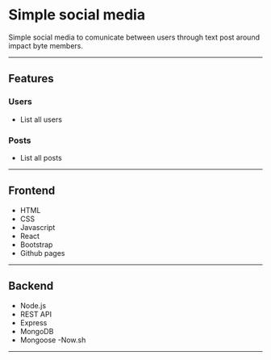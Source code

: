 # Simple social media

Simple social media to comunicate between users through text post around impact byte members.

----------------------------------------------------------------------------------

## Features

### Users
- List all users


### Posts
- List all posts

----------------------------------------------------------------------------------

## Frontend

- HTML
- CSS
- Javascript
- React
- Bootstrap
- Github pages

----------------------------------------------------------------------------------

## Backend

- Node.js
- REST API
- Express
- MongoDB
- Mongoose
 -Now.sh

 ---------------------------------------------------------------------------------
